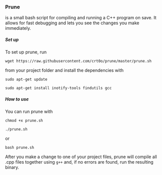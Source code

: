 ### Prune
is a small bash script for compiling and running a C++ program on save.
It allows for fast debugging and lets you see the changes you make immediately.
##### Set up
To set up prune, run

`wget https://raw.githubusercontent.com/crt0o/prune/master/prune.sh`

from your project folder and install the dependencies with 

`sudo apt-get update`

`sudo apt-get install inotify-tools findutils gcc`

##### How to use 
You can run prune with

`chmod +x prune.sh`

`./prune.sh` 

or

`bash prune.sh`

After you make a change to one of your project files, prune will compile all .cpp files together using `g++` and, if no errors are found, run the resulting binary.

